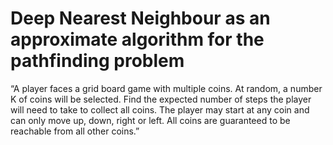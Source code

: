 # Deep Nearest Neighbour as an approximate algorithm for the pathfinding problem

“A player faces a grid board game with multiple coins. At random, a number K of coins will be selected. Find the expected number of steps the player will need to take to collect all coins. The player may start at any coin and can only move up, down, right or left. All coins are guaranteed to be reachable from all other coins.”
